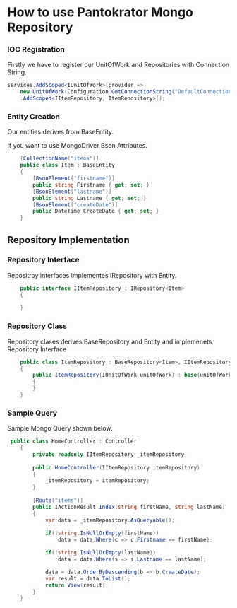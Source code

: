 # How to use Pantokrator Mongo Repository

### IOC Registration
Firstly we have to register our UnitOfWork and Repositories with Connection String.

```cs
services.AddScoped<IUnitOfWork>(provider =>
    new UnitOfWork(Configuration.GetConnectionString("DefaultConnection")))
    .AddScoped<IItemRepository, ItemRepository>();
```


### Entity Creation

Our entities derives from BaseEntity.

If you want to use MongoDriver Bson Attributes.

```cs    
    [CollectionName("items")]
    public class Item : BaseEntity
    {    
        [BsonElement("firstname")]
        public string Firstname { get; set; }
        [BsonElement("lastname")]
        public string Lastname { get; set; }
        [BsonElement("createDate")]
        public DateTime CreateDate { get; set; }
    }
```
    
        
## Repository Implementation

### Repository Interface

Repositroy interfaces implementes IRepository with Entity.    
```cs        
    public interface IItemRepository : IRepository<Item>
    {
    
    }
```    
    
### Repository Class

Repository clases derives BaseRepository and Entity and implemenets Repository Interface
    
```cs       
    public class ItemRepository : BaseRepository<Item>, IItemRepository
    {
        public ItemRepository(IUnitOfWork unitOfWork) : base(unitOfWork)
        {
        }
    }
```    
    

### Sample Query

Sample Mongo Query shown below.

```cs       
 public class HomeController : Controller
    {
        private readonly IItemRepository _itemRepository;
                
        public HomeController(IItemRepository itemRepository)
        {
            _itemRepository = itemRepository;                        
        }
        
        [Route("items")]
        public IActionResult Index(string firstName, string lastName)
        {            
            var data = _itemRepository.AsQueryable();
          
            if(!string.IsNullOrEmpty(firstName))
                data = data.Where(c => c.Firstname == firstName);

            if(!string.IsNullOrEmpty(lastName))
                data = data.Where(s => s.Lastname == lastName);

            data = data.OrderByDescending(b => b.CreateDate);
            var result = data.ToList();            
            return View(result);
        }        
    }    
```        
